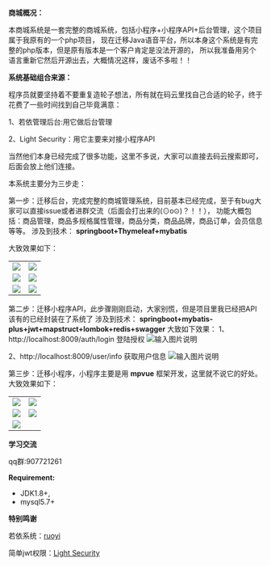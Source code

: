   **商城概况：**

本商城系统是一套完整的商城系统，包括小程序+小程序API+后台管理，这个项目属于我原有的一个php项目，
现在迁移Java语音平台，所以本身这个系统是有完整的php版本，但是原有版本是一个客户肯定是没法开源的，
所以我准备用另个语言重新它然后开源出去，大概情况这样，废话不多啦！！

   **系统基础组合来源：** 

程序员就要坚持着不要重复造轮子想法，所有就在码云里找自己合适的轮子，终于花费了一些时间找到自己毕竟满意：

1、若依管理后台:用它做后台管理

2、Light Security：用它主要来对接小程序API

当然他们本身已经完成了很多功能，这里不多说，大家可以直接去码云搜索即可，后面会放上他们连接。

本系统主要分为三步走：

第一步：迁移后台，完成完整的商城管理系统，目前基本已经完成，至于有bug大家可以直接issue或者进群交流（后面会打出来的(⊙o⊙)？！！），
功能大概包括：商品管理，商品多规格属性管理，商品分类，商品品牌，商品订单，会员信息等等。
涉及到技术： **springboot+Thymeleaf+mybatis** 

大致效果如下：
<table>
    <tr>
        <td><img src="https://images.gitee.com/uploads/images/2019/0830/180715_7394c4c4_477893.png"/></td>
        <td><img src="https://images.gitee.com/uploads/images/2019/0830/180732_b2055281_477893.png"/></td>
    </tr>
    <tr>
        <td><img src="https://images.gitee.com/uploads/images/2019/0830/180740_8cc475d4_477893.png"/></td>
        <td><img src="https://images.gitee.com/uploads/images/2019/0830/180752_45e9b4ce_477893.png"/></td>
    </tr>
    <tr>
        <td><img src="https://images.gitee.com/uploads/images/2019/0830/180800_31df8e35_477893.png"/></td>
        <td><img src="https://images.gitee.com/uploads/images/2019/0830/180809_4147d2e2_477893.png"/></td>
    </tr>	 
</table>


    

第二步：迁移小程序API，此步骤刚刚启动，大家别慌，但是项目里我已经把API该有的已经封装在了系统了
涉及到技术： **springboot+mybatis-plus+jwt+mapstruct+lombok+redis+swagger** 
大致如下效果：
1、http://localhost:8009/auth/login 登陆授权
![输入图片说明](https://images.gitee.com/uploads/images/2019/0627/110842_45244c28_477893.png "微信截图_20190627110826.png")

2、http://localhost:8009/user/info  获取用户信息
![输入图片说明](https://images.gitee.com/uploads/images/2019/0627/111118_91611de3_477893.png "_20190627110917.png")

第三步：迁移小程序，小程序主要是用 **mpvue** 框架开发，这里就不说它的好处。
大致效果如下：
<table>
    <tr>
        <td><img  src="https://images.gitee.com/uploads/images/2019/0830/181113_1b7f255a_477893.jpeg"/></td>
        <td><img src="https://images.gitee.com/uploads/images/2019/0830/181123_0c86c94c_477893.jpeg"/></td>
    </tr>
    <tr>
        <td><img src="https://images.gitee.com/uploads/images/2019/0830/181132_b729a89b_477893.jpeg"/></td>
        <td><img src="https://images.gitee.com/uploads/images/2019/0830/181140_08e362ad_477893.jpeg"/></td>
    </tr>
    <tr>
        <td><img src="https://images.gitee.com/uploads/images/2019/0830/181150_b5e0cd3e_477893.jpeg"/></td>
        <td></td>
    </tr>	 
</table>




**学习交流** 

qq群:907721261

****Requirement:****  
 - JDK1.8+,
 - mysql5.7+

 **特别鸣谢** 

若依系统：[ruoyi](https://gitee.com/y_project/RuoYi)

简单jwt权限：[Light Security](https://gitee.com/itmuch/light-security)
     
  
